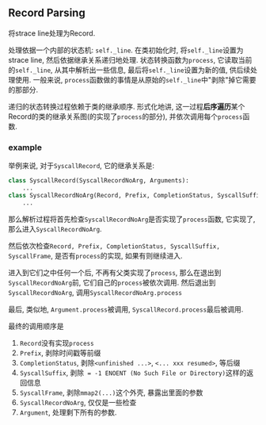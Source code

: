 ## Record Parsing
将strace line处理为Record.

处理依据一个内部的状态机: `self._line`.
在类初始化时, 将`self._line`设置为strace line, 然后依据继承关系递归地处理. 
状态转换函数为`process`, 它读取当前的`self._line`, 从其中解析出一些信息, 最后将`self._line`设置为新的值, 供后续处理使用. 一般来说, `process`函数做的事情是从原始的`self._line`中"剥除"掉它需要的那部分. 

递归的状态转换过程依赖于类的继承顺序. 形式化地讲, 这一过程**后序遍历**某个Record的类的继承关系图(的实现了`process`的部分), 并依次调用每个`process`函数.

### example

举例来说, 对于`SyscallRecord`, 它的继承关系是:
```python
class SyscallRecord(SyscallRecordNoArg, Arguments):
    ...
class SyscallRecordNoArg(Record, Prefix, CompletionStatus, SyscallSuffix, SyscallFrame):
    ...
```
那么解析过程将首先检查`SyscallRecordNoArg`是否实现了`process`函数, 它实现了, 那么进入`SyscallRecordNoArg`.

然后依次检查`Record, Prefix, CompletionStatus, SyscallSuffix, SyscallFrame`, 是否有`process`的实现, 如果有则继续进入. 

进入到它们之中任何一个后, 不再有父类实现了`process`, 那么在退出到`SyscallRecordNoArg`前, 它们自己的`process`被依次调用. 然后退出到`SyscallRecordNoArg`, 调用`SyscallRecordNoArg.process`

最后, 类似地, `Argument.process`被调用, `SyscallRecord.process`最后被调用.

最终的调用顺序是
1. `Record`没有实现`process`
2. `Prefix`, 剥除时间戳等前缀
3. `CompletionStatus`, 剥除`<unfinished ...>`, `<... xxx resumed>`, 等后缀
4. `SyscallSuffix`, 剥除` = -1 ENOENT (No Such File or Directory)`这样的返回信息
5. `SyscallFrame`, 剥除`mmap2(...)`这个外壳, 暴露出里面的参数
6. `SyscallRecordNoArg`, 仅仅是一些检查
7. `Argument`, 处理剩下所有的参数. 